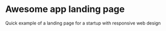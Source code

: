 # Awesome app landing page
Quick example of a landing page for a startup with responsive web design
